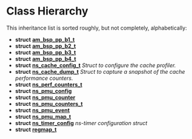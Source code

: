 
# Class Hierarchy

This inheritance list is sorted roughly, but not completely, alphabetically:


* **struct** [**am\_bsp\_pp\_b1\_t**](structam__bsp__pp__b1__t.md) 
* **struct** [**am\_bsp\_pp\_b2\_t**](structam__bsp__pp__b2__t.md) 
* **struct** [**am\_bsp\_pp\_b3\_t**](structam__bsp__pp__b3__t.md) 
* **struct** [**am\_bsp\_pp\_b4\_t**](structam__bsp__pp__b4__t.md) 
* **struct** [**ns\_cache\_config\_t**](structns__cache__config__t.md) _Struct to configure the cache profiler._ 
* **struct** [**ns\_cache\_dump\_t**](structns__cache__dump__t.md) _Struct to capture a snapshot of the cache performance counters._ 
* **struct** [**ns\_perf\_counters\_t**](structns__perf__counters__t.md) 
* **struct** [**ns\_pmu\_config**](structns__pmu__config.md) 
* **struct** [**ns\_pmu\_counter**](structns__pmu__counter.md) 
* **struct** [**ns\_pmu\_counters\_t**](structns__pmu__counters__t.md) 
* **struct** [**ns\_pmu\_event**](structns__pmu__event.md) 
* **struct** [**ns\_pmu\_map\_t**](structns__pmu__map__t.md) 
* **struct** [**ns\_timer\_config**](structns__timer__config.md) _ns-timer configuration struct_ 
* **struct** [**regmap\_t**](structregmap__t.md) 

